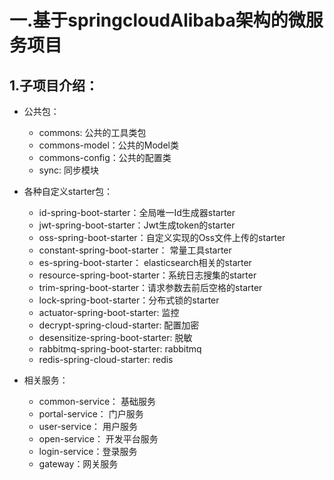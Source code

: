# 一.基于springcloudAlibaba架构的微服务项目
## 1.子项目介绍：

  - 公共包：
    - commons: 公共的工具类包
    - commons-model：公共的Model类
    - commons-config：公共的配置类
    - sync: 同步模块

  - 各种自定义starter包：
    - id-spring-boot-starter：全局唯一Id生成器starter
    - jwt-spring-boot-starter：Jwt生成token的starter
    - oss-spring-boot-starter：自定义实现的Oss文件上传的starter
    - constant-spring-boot-starter： 常量工具starter
    - es-spring-boot-starter： elasticsearch相关的starter
    - resource-spring-boot-starter：系统日志搜集的starter
    - trim-spring-boot-starter：请求参数去前后空格的starter
    - lock-spring-boot-starter：分布式锁的starter
    - actuator-spring-boot-starter: 监控
    - decrypt-spring-cloud-starter: 配置加密
    - desensitize-spring-boot-starter: 脱敏
    - rabbitmq-spring-boot-starter: rabbitmq
    - redis-spring-cloud-starter: redis
      
  - 相关服务：
    - common-service： 基础服务
    - portal-service： 门户服务
    - user-service： 用户服务
    - open-service：  开发平台服务
    - login-service：登录服务
    - gateway：网关服务
